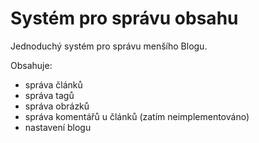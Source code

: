 # Systém pro správu obsahu

Jednoduchý systém pro správu menšího Blogu.

Obsahuje:
- správa článků
- správa tagů
- správa obrázků
- správa komentářů u článků (zatím neimplementováno)
- nastavení blogu
